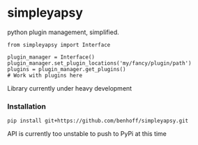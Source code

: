 # simpleyapsy
python plugin management, simplified.

    from simpleyapsy import Interface
    
    plugin_manager = Interface()
    plugin_manager.set_plugin_locations('my/fancy/plugin/path')
    plugins = plugin_manager.get_plugins()
    # Work with plugins here

Library currently under heavy development

### Installation
    pip install git+https://github.com/benhoff/simpleyapsy.git

API is currently too unstable to push to PyPi at this time
